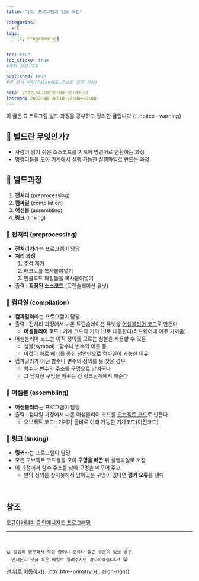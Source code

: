 ```yaml
---
title: "[C] 프로그램의 빌드 과정" 

categories:
  - C
tags:
  - [C, Programming]


toc: true
toc_sticky: true
#목차 생성 여부

published: true
#글 공개 여부(false해도 주소로 접근 가능)

date: 2022-04-10T00:00:00+09:00
lastmod: 2022-06-06T10:27:00+09:00
---
```


이 글은 C 프로그램 빌드 과정을 공부하고 정리한 글입니다
{: .notice--warning}

## 📕 빌드란 무엇인가?
  - 사람이 읽기 쉬운 소스코드를 기계어 명령어로 변환하는 과정
  - 명령어들을 모아 기계에서 실행 가능한 실행파일로 만드는 과정

## 📕 빌드과정
  1. **전처리** (preprocessing)
  2. **컴파일** (compilation)
  3. **어셈블** (assembling)
  4. **링크** (linking)

### 📖 전처리 (preprocessing)
- **전처리기**라는 프로그램이 담당
- **처리 과정**
  1. 주석 제거
  2. 매크로를 복사붙여넣기
  3. 인클루드 파일들을 복사붙여넣기
- 출력 : **확장된 소스코드** (트랜슬레이션 유닛)

### 📖 컴파일 (compilation)
- **컴파일러**라는 프로그램이 담당
- 출력 : 전처리 과정에서 나온 트랜슬레이션 유닛을 <u>어셈블리어 코드</u>로 만든다
  - **어셈블리어 코드** : 기계 코드와 거의 1:1로 대응한다(하드웨어에 아주 가까움)
- 어셈블리어 코드는 아직 정의를 모르는 심볼을 사용할 수 있음
  - 심볼(symbol) : 함수나 변수의 이름 등
  - 이것이 바로 헤더를 통한 선언만으로 컴파일이 가능한 이유
- 컴파일러가 어떤 함수나 변수의 정의를 못 찾을 경우
  - 함수나 변수의 주소를 구멍으로 남겨둔다
  - 그 남겨진 구멍을 메꾸는 건 링크단계에서 해준다

### 📖 어셈블 (assembling)
- **어셈블러**라는 프로그램이 담당
- 출력 : 컴파일 과정에서 나온 어셈블리어 코드를 <u>오브젝트 코드</u>로 만든다
  - 오브젝트 코드 : 기계가 곧바로 이해 가능한 기계코드(이진코드)

### 📖 링크 (linking)
- **링커**라는 프로그램이 담당
- 모든 오브젝트 코드들을 모아 **구멍을 메꾼** 뒤 실행파일로 저장
- 이 과정에서 함수 주소를 찾아 구멍을 메꾸어 주고
  - 만약 정의를 찾지못해서 남아있는 구멍이 있다면 **링커 오류**를 낸다

<br>

## 참조
[포큐아카데미 C 언매니지드 프로그래밍](https://pocu-ko.teachable.com/p/comp2200)

***
<br>

    💻 열심히 공부해서 작성 중이니 오류나 틀린 부분이 있을 경우 
      언제든지 댓글 혹은 메일로 알려주시면 감사하겠습니다! 😸

[맨 위로 이동하기](#){: .btn .btn--primary }{: .align-right}